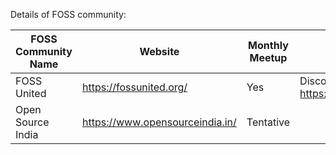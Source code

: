 Details of FOSS community:

| FOSS Community Name 	| Website                         	| Monthly Meetup 	| Remarks                                              	|
|---------------------	|---------------------------------	|----------------	|------------------------------------------------------	|
| FOSS United         	| https://fossunited.org/         	| Yes            	| Discord server details : https://discord.gg/qaBkBwru 	|
| Open Source India   	| https://www.opensourceindia.in/ 	| Tentative      	|                                                      	|